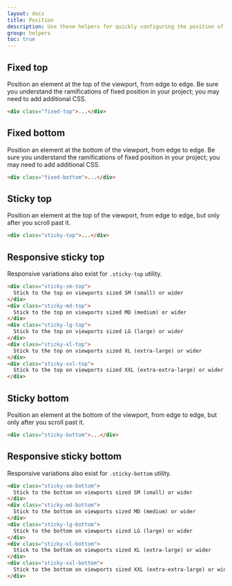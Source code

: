 ```yaml
---
layout: docs
title: Position
description: Use these helpers for quickly configuring the position of an element.
group: helpers
toc: true
---
```


## Fixed top

Position an element at the top of the viewport, from edge to edge. Be sure you understand the ramifications of fixed position in your project; you may need to add additional CSS.

```html
<div class="fixed-top">...</div>
```

## Fixed bottom

Position an element at the bottom of the viewport, from edge to edge. Be sure you understand the ramifications of fixed position in your project; you may need to add additional CSS.

```html
<div class="fixed-bottom">...</div>
```

## Sticky top

Position an element at the top of the viewport, from edge to edge, but only after you scroll past it.

```html
<div class="sticky-top">...</div>
```

## Responsive sticky top

Responsive variations also exist for `.sticky-top` utility.

```html
<div class="sticky-sm-top">
  Stick to the top on viewports sized SM (small) or wider
</div>
<div class="sticky-md-top">
  Stick to the top on viewports sized MD (medium) or wider
</div>
<div class="sticky-lg-top">
  Stick to the top on viewports sized LG (large) or wider
</div>
<div class="sticky-xl-top">
  Stick to the top on viewports sized XL (extra-large) or wider
</div>
<div class="sticky-xxl-top">
  Stick to the top on viewports sized XXL (extra-extra-large) or wider
</div>
```

## Sticky bottom

Position an element at the bottom of the viewport, from edge to edge, but only after you scroll past it.

```html
<div class="sticky-bottom">...</div>
```

## Responsive sticky bottom

Responsive variations also exist for `.sticky-bottom` utility.

```html
<div class="sticky-sm-bottom">
  Stick to the bottom on viewports sized SM (small) or wider
</div>
<div class="sticky-md-bottom">
  Stick to the bottom on viewports sized MD (medium) or wider
</div>
<div class="sticky-lg-bottom">
  Stick to the bottom on viewports sized LG (large) or wider
</div>
<div class="sticky-xl-bottom">
  Stick to the bottom on viewports sized XL (extra-large) or wider
</div>
<div class="sticky-xxl-bottom">
  Stick to the bottom on viewports sized XXL (extra-extra-large) or wider
</div>
```
